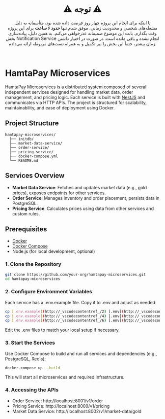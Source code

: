 <h1 align="center"> ⚠️ توجه ⚠️</h1>

<p align="center">
با اینکه برای انجام این پروژه چهار روز فرصت داده شده بود، متأسفانه به دلیل مشغله‌های شخصی و محدودیت زمانی، موفق شدم تنها <b> حدود ۶ ساعت</b> برای این پروژه وقت بگذارم. بابت این موضوع صمیمانه عذرخواهی می‌کنم.
به همین دلیل، پیاده‌سازی بخش Notification Service انجام نشده و باقی مانده است. در صورت در اختیار داشتن زمان بیشتر، حتماً این بخش را نیز تکمیل و به همراه تست‌های مربوطه ارائه می‌دادم.
</p>

<br>

# HamtaPay Microservices

HamtaPay Microservices is a distributed system composed of several independent services designed for handling market data, order management, and pricing logic. Each service is built with [NestJS](https://nestjs.com/) and communicates via HTTP APIs. The project is structured for scalability, maintainability, and ease of deployment using Docker.

## Project Structure

```
hamtapay-microservices/ 
  ├── initdb/
  ├── market-data-service/ 
  ├── order-service/ 
  ├── pricing-service/
  ├── docker-compose.yml
  └── README.md
```

## Services Overview

- **Market Data Service**: Fetches and updates market data (e.g., gold prices), exposes endpoints for other services.
- **Order Service**: Manages inventory and order placement, persists data in PostgreSQL.
- **Pricing Service**: Calculates prices using data from other services and custom rules.

## Prerequisites

- [Docker](https://www.docker.com/get-started)
- [Docker Compose](https://docs.docker.com/compose/)
- Node.js (for local development, optional)

### 1. Clone the Repository

```sh
git clone https://github.com/your-org/hamtapay-microservices.git
cd hamtapay-microservices
```

### 2. Configure Environment Variables
Each service has a .env.example file. Copy it to .env and adjust as needed:

```sh
cp [.env.example](http://_vscodecontentref_/2) [.env](http://_vscodecontentref_/3)
cp [.env.example](http://_vscodecontentref_/4) [.env](http://_vscodecontentref_/5)
cp [.env.example](http://_vscodecontentref_/6) [.env](http://_vscodecontentref_/7)
```

Edit the .env files to match your local setup if necessary.

### 3. Start the Services
Use Docker Compose to build and run all services and dependencies (e.g., PostgreSQL, Redis):

```sh
docker-compose up --build
```

This will start all microservices and required infrastructure.

### 4. Accessing the APIs
- Order Service: http://localhost:8001/v1/order
- Pricing Service: http://localhost:8000/v1/pricing
- Market Data Service: http://localhost:8002/v1/market-data/gold